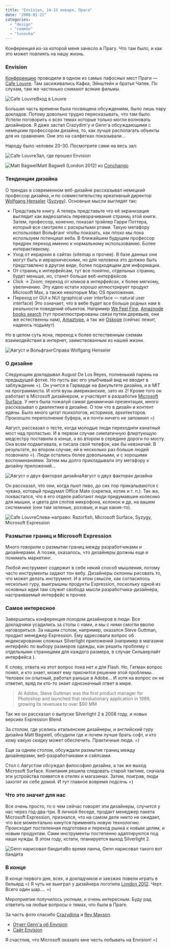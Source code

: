 ```yaml
---
title: "Envision, 14-15 января, Прага"
date: "2008-01-21"
categories: 
  - "design"
  - "common"
  - "tusovka"
---
```


Конференция из-за которой меня занесло в Прагу. Что там было, и как это может повлиять на нашу жизнь.

### Envision

[Конференцию](http://envision-event.com/) проводили в одном из самых пафосных мест Праги — [Cafe Louvre](http://www.cafelouvre.cz/en/). Там засиживались Кафка, Эйнштейн и братья Чапек. По слухам, там же частенько снимают всякие фильмы.

![Cafe Louvre](http://cssing.org.ua/pic/envision/1.jpg)Вход в Louvre

Большая часть времени была посвящена обсуждениям, было лишь пару докладов. Потому довольно трудно пересказывать, что там было. Успели поговорить о всех темах которые только могли волновать дизайнеров. Я даже застал Crazydim'у и Genn'a обсуждающими с немецким профессором дизайна, то, как лучше располагать объекты для их сравнения. Они это на салфетках показывали...

Народу было человек 20-30. Посмотрите сами на весь зал:

![Cafe Louvre](http://cssing.org.ua/pic/envision/2.jpg)Зал, где прошел Envision

![Matt Bagwell](http://cssing.org.ua/pic/envision/3.jpg)Matt Bagwell (London 2012) из [Conchango](http://www.conchango.com/)

### Тенденции дизайна

О трендах в современном веб-дизайне рассказывал немецкий профессор дизайна, и по совместительству креативный директор [Wolfgang Henseler](http://www.competence-site.de/cc/experten.nsf/experte/H3946-Wolfgang-Henseler) ([Syzygy](http://www.syzygy.net/)). Основные мысли выглядят так:

- Представьте книгу. А теперь представьте что её экранизация выглядит как видеозапись переворачивания страниц этой книги. Затем, профессор, конечно, показал трэйлер Гарри Поттера, который все смотрели с раскрытыми ртами. Такую метафору использовал Вольфганг чтобы показать, как плохо мы пока используем потенциал веба. В ближайшем будущем профессор предрек переход именно к нормальному использованию. Более интерактивному.
- Уход от иерархии в сайтах (sitemap и прочее). В базе данных они могут быть и иерархическими, но для человека это должно быть представлено в другом виде, более подходящем для информации.
- От страниц к интерфейсам, тут все понятно, отдельных страниц будет меньше, но, станет больше веб-интерфейсов
- Click → Zoom; переход от кликов в интерфейсах, к более мягкому, увеличению. Эту идею кстати хорошо иллюстрирует продукт Microsoft Max, а также некоторые Mac OS приложения.
- Переход от GUI к NUI (graphical user interface — natural user interface) Это означает, что в вебе будет все больше родных нам в реальности поведений обьектов. Например [We Feel Fine](http://wefeelfine.org/), [Amaznode books search](http://amaznode.fladdict.net/) (тут проиллюстрированы связи путем деревьев, они же естественны нам), [Amaztype](http://amaztype.tha.jp/US/Books/Title?q=design), а так же [Oskope](http://www.oskope.de/) (сейчас лежит, надеюсь подымут)

Но в целом суть ясна, переход к более естественным схемам взаимодействия в интернет, заимствованным из нашей жизни.

![Август и Вольфганг](http://cssing.org.ua/pic/envision/5.jpg)Справа Wolfgang Henseler

### О дизайне

Следующим докладывал August De Los Reyes, полненький парень на предыдущей фотке. Но пусть вас его улыбчивый вид не вводит в заблуждение =). Он учится в Гарварде на факультете дизайна, и в MIT на программиста. И хотя вузы американские, зато их 2! Кроме того он работает в Microsoft дизайнером, и участвует в разработке [Microsoft Surface](http://www.microsoft.com/surface/). У него была пожалуй самая динамичная презентация, много рассказывал о диалектике в дизайне. О том что в дизайн и контент едины. Было много цитат психологов, историков, архитекторов. Произошло переполнение буфера, и я почти ничего не запомнил =)

Август, рассказал о тесте, когда молодые люди переходили канатный мост над пропастью. И в первом случае симпатичную флиртующую медсестру поставили в конце, а во втором в середине дороги по мосту. Она всем подмигивала, и писала свой телефон, как бы невзначай. В результате, во втором случае, ей в несколько раз больше людей позвонило =). Люди остались более довольными, и с хорошими воспоминаниями. Затем мы долго прикладывали эту метафору к дизайну приложений...

![Август о двух факторах дизайна](http://cssing.org.ua/pic/envision/6.jpg)Август о двух факторах дизайна

Он рассказал, что они, когда пьют пиво, до сих пор прикалываются с чувака, который придумал Office Mate (скрепка, котик и т. п.). Так же, похвастался, что в его отделе работают люди придумавшие колесико для мышки, и цвета для слотов микрофона, колонок и др, на вашем системнике (они там зеленые, розовые, и еще какие-то).

![Cafe Louvre](http://cssing.org.ua/pic/envision/7.jpg)Слева-направо: Razorfish, Microsoft Surface, Syzygy, Microsoft Expression

### Размытие границ и Microsoft Expression

Много говорили о размытии границ между разработчиками и дизайнерами. А позже, оказалось, что дизайнеры должны еще и понимать маркетинг.

Любой инструмент содержит в себе некий способ мышления, потому часто инструменты задают тон вебу. Дизайнеры склонны рисовать то, что может делать инструмент. И в этом смысле, как согласилось несколько гуру, выигрышны продукты Expression, поскольку одной из основных идей там служит свобода мысли разработчика-дизайнера, настраиваемый интерфейс и прочее.

### Самое интересное

Завершилась конференция походом дизайнеров в люди. Все докладчики усадились за столы с нами, и мы с ними смогли вволю наговориться. За нашим столом, например, оказался Steve Guttman, продакт менеджер Expression. Ему адресовали вопрос об индексировании сложных Silverlight приложений (например в магазине интерфейс по выбору размеров одежды, как решить проблему с отдельными страницами для каждого размера, в случае Сильверлайт интерфейса ).

К слову, ответа на этот вопрос пока нет и для Flash. Но, Гатман вопрос понял, и кто знает, может ему приснится решение этой проблемы. Человек он опытный, работал раньше в Adobe... И хотя на вопрос он не ответил, вряд ли кто-то знает однозначный ответ в мире.

> At Adobe, Steve Guttman was the first product manager for Photoshop and launched that revolutionary application in 1989, growing its revenues to over $90 MM

Так же он рассказал о выпуске Silverlight 2 в 2008 году, и новых версиях Expression Blend.

За столом, где уселись итальянские дизайнеры, и английский гуру дизайна Matt Bagwell, обсудили где и почем лучше брать софт, и кто кому какую скидку может обеспечить. Практичные люди. =)

Еще за одним столом, обсуждали размытие границ между дизайнерами, веб-разработчиками и сэйлсами.

Стол с Августом обсуждал философию дизайна, а так же выход Microsoft Surface. Компания решила следовать старой тактике, сначала эти устройства появятся в отелях и магазинах. Затем, поиграв, люди захотят их себе домой. И тут главное вовремя подсечь =)

### Что это значит для нас

Все очень просто, то о чем сейчас говорят эти дизайнеры, случится у нас через год-два-три. В личной беседе, продакт менеджер пакета Microsoft Expression, признался, что на самом деле никто не ожидает, что все моментально кинутся применять новую технологию. Происходит постепенная подготовка и переход рынка к новым целям, и новым продуктам. Сами инструменты постепенно адаптируются под наши нужды. В этом году, кстати, планируется выход Silverlight 2.

![Genn нарисовал бандита](http://cssing.org.ua/pic/envision/8.jpg)Во время ланча, Genn нарисовал такого вот бандита

### В конце

В конце первого дня, всех, и докладчиков и заезжих повели играть в бильярд =) Я чуть не выиграл у дизайнера логотипа [London 2012](http://www.london2012.com/). Черт. Всего один шар.... =)

Мероприятие получилось уютным, и очень интересным. Буду рад ответить на любые вопросы о темах, что были в Праге.

За часть фото спасибо [Crazydima](http://crazydima.livejournal.com/) и [Rey Mayson](mailto:ReyMayson(at)gmail.com).

- [Отчет Genn'a об Envision](http://mega.genn.org/2008/01/22/envision-praha/)
- [Сайт Envision](http://envision-event.com/)

Я счастлив, что Microsoft оказало мне честь побывать на Envision! =)
